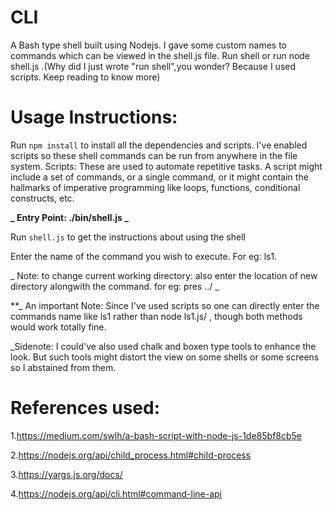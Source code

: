 # CLI
A Bash type shell built using Nodejs. I gave some custom names to commands which can be viewed in the shell.js file. Run shell or run node shell.js .(Why did I just wrote "run shell",you wonder? Because I used scripts. Keep reading to know more)

# Usage Instructions:

Run ```npm install``` to install all the dependencies and scripts. I've enabled scripts so these shell commands can be run from anywhere in the file system.
Scripts: These are used to automate repetitive tasks. A script might include a set of commands, or a single command, or it might contain the hallmarks of imperative programming like loops, functions, conditional constructs, etc.

**_ Entry Point: ./bin/shell.js _**

Run ```shell.js``` to get the instructions about using the shell

Enter the name of the command you wish to execute. For eg: ls1.

_ Note: to change current working directory: also enter the location of new directory alongwith the command. for eg: pres ../ _

**_ An important Note: Since I've used scripts so one can directly enter the commands name like ls1 rather than node ls1.js/ , though both methods would work totally fine.

_Sidenote: I could've also used chalk and boxen type tools to enhance the look. But such tools might distort the view on some shells or some screens so I abstained from them.

# References used: 

1.https://medium.com/swlh/a-bash-script-with-node-js-1de85bf8cb5e

2.https://nodejs.org/api/child_process.html#child-process

3.https://yargs.js.org/docs/

4.https://nodejs.org/api/cli.html#command-line-api
